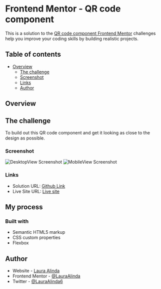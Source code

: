 # Frontend Mentor - QR code component


This is a solution to the [QR code component Frontend Mentor](https://www.frontendmentor.io) challenges help you improve your coding skills by building realistic projects.

## Table of contents

- [Overview](#overview)
  - [The challenge](#the-challenge)
  - [Screenshot](#screenshot)
  - [Links](#links)
  - [Author](#author)

## Overview
  
## The challenge
To build out this QR code component and get it looking as close to the design as possible.

### Screenshot

![DesktopView Screenshot](../web.png)
![MobileView Screenshot](.../mobile.png)

### Links

- Solution URL: [Github Link](https://github.com/Lauraalinda/Front-end-mentor-challenge-QR--code-component-)
- Live Site URL: [Live site](https://celadon-florentine-fc142a.netlify.app)

## My process

### Built with

- Semantic HTML5 markup
- CSS custom properties
- Flexbox

## Author

- Website - [Laura Alinda](https://poetic-narwhal-715626.netlify.app/)
- Frontend Mentor - [@LauraAlinda](https://www.frontendmentor.io/profile/LauraAlinda)
- Twitter - [@LauraAlinda6](https://www.twitter.com/LauraAlinda6)

